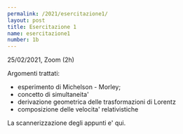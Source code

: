 ```yaml
---
permalink: /2021/esercitazione1/
layout: post
title: Esercitazione 1
name: esercitazione1
number: 1b
---
```


25/02/2021, Zoom (2h)

Argomenti trattati:
  * esperimento di Michelson - Morley;
  * concetto di simultaneita'
  * derivazione geometrica delle trasformazioni di Lorentz
  * composizione delle velocita' relativistiche

La scannerizzazione degli appunti e' qui.
